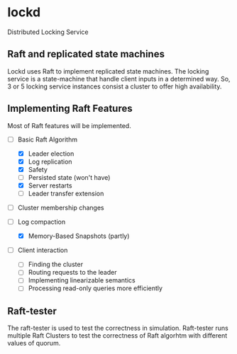 # lockd
Distributed Locking Service

## Raft and replicated state machines
Lockd uses Raft to implement replicated state machines. 
The locking service is a state-machine that handle client inputs in a determined way. 
So, 3 or 5 locking service instances consist a cluster to offer high availability. 

## Implementing Raft Features

Most of Raft features will be implemented. 

- [ ] Basic Raft Algorithm
    - [x] Leader election
    - [x] Log replication
    - [x] Safety
    - [ ] Persisted state (won't have)
    - [x] Server restarts
    - [ ] Leader transfer extension
    
- [ ] Cluster membership changes

- [ ] Log compaction
    - [x] Memory-Based Snapshots (partly)

- [ ] Client interaction
    - [ ] Finding the cluster
    - [ ] Routing requests to the leader
    - [ ] Implementing linearizable semantics
    - [ ] Processing read-only queries more efficiently

## Raft-tester
The raft-tester is used to test the correctness in simulation. 
Raft-tester runs multiple Raft Clusters to test the correctness of Raft algorhtm
with different values of quorum. 
